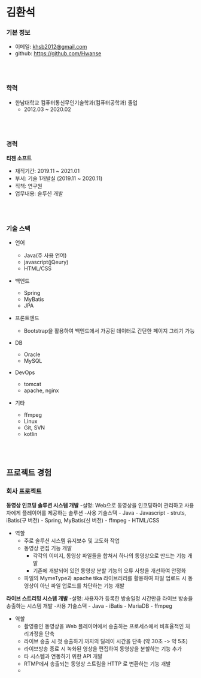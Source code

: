 # 김환석

### 기본 정보
- 이메일: khsb2012@gmail.com
- github: https://github.com/Hwanse

<br><br>

### 학력
- 한남대학교 컴퓨터통신무인기술학과(컴퓨터공학과) 졸업
    - 2012.03 ~ 2020.02

<br><br>

### 경력

**티젠 소프트**
- 재직기간: 2019.11 ~ 2021.01
- 부서: 기술 1개발실 (2019.11 ~ 2020.11)
- 직책: 연구원
- 업무내용: 솔루션 개발

<br><br>

### 기술 스택
- 언어
    - Java(주 사용 언어)
    - javascript(jQeury)
    - HTML/CSS

- 백엔드
    - Spring
    - MyBatis
    - JPA

- 프론트엔드
    - Bootstrap을 활용하여 백엔드에서 가공된 데이터로 간단한 페이지 그리기 가능

- DB
    - Oracle
    - MySQL

- DevOps
    - tomcat
    - apache, nginx

- 기타
    - ffmpeg
    - Linux
    - Git, SVN
    - kotlin

<br><br>

## 프로젝트 경험

### 회사 프로젝트

**동영상 인코딩 솔루션 시스템 개발**
-설명: Web으로 동영상을 인코딩하여 관리하고 사용자에게 플레이어를 제공하는 솔루션
-사용 기술스택
    - Java
    - Javascript
    - struts, iBatis(구 버전)
    - Spring, MyBatis(신 버전)
    - ffmpeg
    - HTML/CSS
- 역할
    - 주로 솔루션 시스템 유지보수 및 고도화 작업
    - 동영상 편집 기능 개발
      - 각각의 이미지, 동영상 파일들을 합쳐서 하나의 동영상으로 만드는 기능 개발
      - 기존에 개발되어 있던 동영상 분할 기능의 오류 사항을 개선하여 안정화
    - 파일의 MymeType과 apache tika 라이브러리를 활용하여 파일 업로드 시 동영상이 아닌 파일 업로드를 차단하는 기능 개발
    


**라이브 스트리밍 시스템 개발**
-설명: 사용자가 등록한 방송일정 시간만큼 라이브 방송을 송출하는 시스템 개발
-사용 기술스택
    - Java
    - iBatis
    - MariaDB
    - ffmpeg
- 역할
    - 촬영중인 동영상을 Web 플레이어에서 송출하는 프로세스에서 비효율적인 처리과정을 단축
    - 라이브 송출 시 첫 송출하기 까지의 딜레이 시간을 단축 (약 30초 -> 약 5초)
    - 라이브방송 종료 시 녹화된 영상을 편집하여 동영상을 분할하는 기능 추가
    - 타 시스템과 연동하기 위한 API 개발
    - RTMP에서 송출되는 동영상 스트림을 HTTP 로 변환하는 기능 개발
    - 
